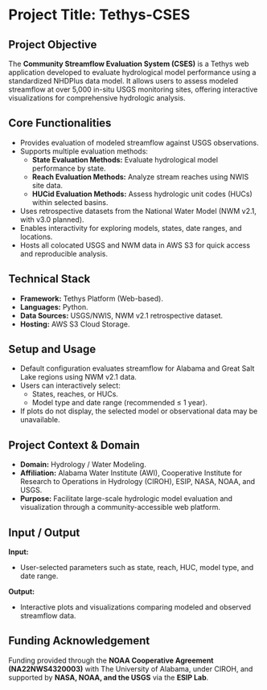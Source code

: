 # Project Title: **Tethys-CSES**

## Project Objective  
The **Community Streamflow Evaluation System (CSES)** is a Tethys web application developed to evaluate hydrological model performance using a standardized NHDPlus data model. It allows users to assess modeled streamflow at over 5,000 in-situ USGS monitoring sites, offering interactive visualizations for comprehensive hydrologic analysis.

## Core Functionalities  
- Provides evaluation of modeled streamflow against USGS observations.  
- Supports multiple evaluation methods:  
  - **State Evaluation Methods:** Evaluate hydrological model performance by state.  
  - **Reach Evaluation Methods:** Analyze stream reaches using NWIS site data.  
  - **HUCid Evaluation Methods:** Assess hydrologic unit codes (HUCs) within selected basins.  
- Uses retrospective datasets from the National Water Model (NWM v2.1, with v3.0 planned).  
- Enables interactivity for exploring models, states, date ranges, and locations.  
- Hosts all colocated USGS and NWM data in AWS S3 for quick access and reproducible analysis.  

## Technical Stack  
- **Framework:** Tethys Platform (Web-based).  
- **Languages:** Python.  
- **Data Sources:** USGS/NWIS, NWM v2.1 retrospective dataset.  
- **Hosting:** AWS S3 Cloud Storage.  

## Setup and Usage  
- Default configuration evaluates streamflow for Alabama and Great Salt Lake regions using NWM v2.1 data.  
- Users can interactively select:  
  - States, reaches, or HUCs.  
  - Model type and date range (recommended ≤ 1 year).  
- If plots do not display, the selected model or observational data may be unavailable.  

## Project Context & Domain  
- **Domain:** Hydrology / Water Modeling.  
- **Affiliation:** Alabama Water Institute (AWI), Cooperative Institute for Research to Operations in Hydrology (CIROH), ESIP, NASA, NOAA, and USGS.  
- **Purpose:** Facilitate large-scale hydrologic model evaluation and visualization through a community-accessible web platform.  

## Input / Output  
**Input:**  
- User-selected parameters such as state, reach, HUC, model type, and date range.  

**Output:**  
- Interactive plots and visualizations comparing modeled and observed streamflow data.  

## Funding Acknowledgement  
Funding provided through the **NOAA Cooperative Agreement (NA22NWS4320003)** with The University of Alabama, under CIROH, and supported by **NASA, NOAA, and the USGS** via the **ESIP Lab**.

